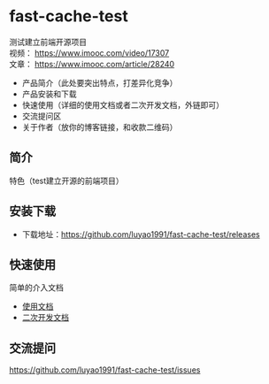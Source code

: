 # fast-cache-test
测试建立前端开源项目  
视频： https://www.imooc.com/video/17307  
文章： https://www.imooc.com/article/28240  

*  产品简介（此处要突出特点，打差异化竞争）
*  产品安装和下载
*  快速使用（详细的使用文档或者二次开发文档，外链即可）
*  交流提问区
*  关于作者（放你的博客链接，和收款二维码）

## 简介
特色（test建立开源的前端项目）

## 安装下载
- 下载地址：https://github.com/luyao1991/fast-cache-test/releases

## 快速使用
简单的介入文档
- [使用文档](doc/use/README.md)
- [二次开发文档](doc/dev/README.md)

## 交流提问
https://github.com/luyao1991/fast-cache-test/issues